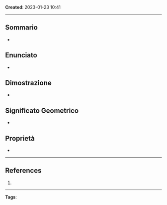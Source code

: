 **Created**: 2023-01-23 10:41

---

## Sommario

- 
  

## Enunciato

- 

## Dimostrazione

- 

## Significato Geometrico

- 

## Proprietà

- 

---

## References

1. 
   
---
**Tags**: 